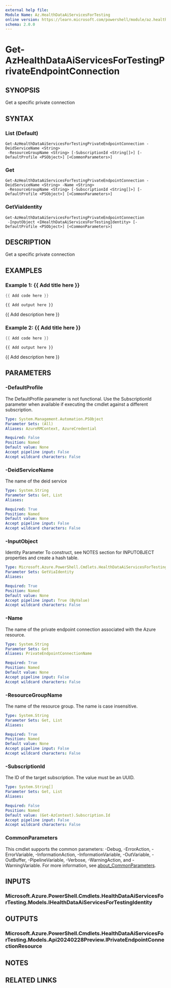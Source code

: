 ```yaml
---
external help file:
Module Name: Az.HealthDataAiServicesForTesting
online version: https://learn.microsoft.com/powershell/module/az.healthdataaiservicesfortesting/get-azhealthdataaiservicesfortestingprivateendpointconnection
schema: 2.0.0
---
```


# Get-AzHealthDataAiServicesForTestingPrivateEndpointConnection

## SYNOPSIS
Get a specific private connection

## SYNTAX

### List (Default)
```
Get-AzHealthDataAiServicesForTestingPrivateEndpointConnection -DeidServiceName <String>
 -ResourceGroupName <String> [-SubscriptionId <String[]>] [-DefaultProfile <PSObject>] [<CommonParameters>]
```

### Get
```
Get-AzHealthDataAiServicesForTestingPrivateEndpointConnection -DeidServiceName <String> -Name <String>
 -ResourceGroupName <String> [-SubscriptionId <String[]>] [-DefaultProfile <PSObject>] [<CommonParameters>]
```

### GetViaIdentity
```
Get-AzHealthDataAiServicesForTestingPrivateEndpointConnection
 -InputObject <IHealthDataAiServicesForTestingIdentity> [-DefaultProfile <PSObject>] [<CommonParameters>]
```

## DESCRIPTION
Get a specific private connection

## EXAMPLES

### Example 1: {{ Add title here }}
```powershell
{{ Add code here }}
```

```output
{{ Add output here }}
```

{{ Add description here }}

### Example 2: {{ Add title here }}
```powershell
{{ Add code here }}
```

```output
{{ Add output here }}
```

{{ Add description here }}

## PARAMETERS

### -DefaultProfile
The DefaultProfile parameter is not functional.
Use the SubscriptionId parameter when available if executing the cmdlet against a different subscription.

```yaml
Type: System.Management.Automation.PSObject
Parameter Sets: (All)
Aliases: AzureRMContext, AzureCredential

Required: False
Position: Named
Default value: None
Accept pipeline input: False
Accept wildcard characters: False
```

### -DeidServiceName
The name of the deid service

```yaml
Type: System.String
Parameter Sets: Get, List
Aliases:

Required: True
Position: Named
Default value: None
Accept pipeline input: False
Accept wildcard characters: False
```

### -InputObject
Identity Parameter
To construct, see NOTES section for INPUTOBJECT properties and create a hash table.

```yaml
Type: Microsoft.Azure.PowerShell.Cmdlets.HealthDataAiServicesForTesting.Models.IHealthDataAiServicesForTestingIdentity
Parameter Sets: GetViaIdentity
Aliases:

Required: True
Position: Named
Default value: None
Accept pipeline input: True (ByValue)
Accept wildcard characters: False
```

### -Name
The name of the private endpoint connection associated with the Azure resource.

```yaml
Type: System.String
Parameter Sets: Get
Aliases: PrivateEndpointConnectionName

Required: True
Position: Named
Default value: None
Accept pipeline input: False
Accept wildcard characters: False
```

### -ResourceGroupName
The name of the resource group.
The name is case insensitive.

```yaml
Type: System.String
Parameter Sets: Get, List
Aliases:

Required: True
Position: Named
Default value: None
Accept pipeline input: False
Accept wildcard characters: False
```

### -SubscriptionId
The ID of the target subscription.
The value must be an UUID.

```yaml
Type: System.String[]
Parameter Sets: Get, List
Aliases:

Required: False
Position: Named
Default value: (Get-AzContext).Subscription.Id
Accept pipeline input: False
Accept wildcard characters: False
```

### CommonParameters
This cmdlet supports the common parameters: -Debug, -ErrorAction, -ErrorVariable, -InformationAction, -InformationVariable, -OutVariable, -OutBuffer, -PipelineVariable, -Verbose, -WarningAction, and -WarningVariable. For more information, see [about_CommonParameters](http://go.microsoft.com/fwlink/?LinkID=113216).

## INPUTS

### Microsoft.Azure.PowerShell.Cmdlets.HealthDataAiServicesForTesting.Models.IHealthDataAiServicesForTestingIdentity

## OUTPUTS

### Microsoft.Azure.PowerShell.Cmdlets.HealthDataAiServicesForTesting.Models.Api20240228Preview.IPrivateEndpointConnectionResource

## NOTES

## RELATED LINKS

